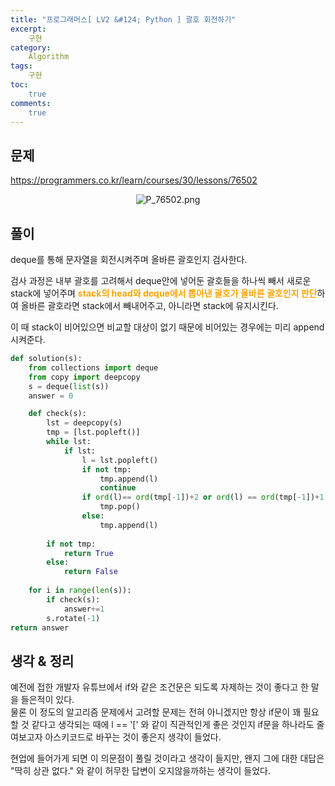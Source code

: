 ```yaml
---
title: "프로그래머스[ LV2 &#124; Python ] 괄호 회전하기"
excerpt: 
    구현
category: 
    Algorithm
tags: 
    구현
toc: 
    true
comments: 
    true
---
```


<style type = 'text/css'>
    .o{
    font-weight: bold;
    color:orange;
    }
</style>

## 문제  
<https://programmers.co.kr/learn/courses/30/lessons/76502>
<p align = "center"><img alt = "P_76502.png" src = "../../assets/images/programmers/P_76502.png"></p>

## 풀이  
deque를 통해 문자열을 회전시켜주며 올바른 괄호인지 검사한다.  

검사 과정은 내부 괄호를 고려해서 deque안에 넣어둔 괄호들을 하나씩 빼서 새로운 stack에 넣어주며 <span class = "o">stack의 head와 deque에서 뽑아낸 괄호가 올바른 괄호인지 판단</span>하여 올바른 괄호라면 stack에서 빼내어주고, 아니라면 stack에 유지시킨다.  

이 때 stack이 비어있으면 비교할 대상이 없기 때문에 비어있는 경우에는 미리 append 시켜준다.  

```python  
def solution(s):
    from collections import deque
    from copy import deepcopy
    s = deque(list(s))
    answer = 0

    def check(s):
        lst = deepcopy(s)
        tmp = [lst.popleft()]
        while lst:
            if lst:
                l = lst.popleft()
                if not tmp:
                    tmp.append(l)
                    continue
                if ord(l)== ord(tmp[-1])+2 or ord(l) == ord(tmp[-1])+1:
                    tmp.pop()
                else:
                    tmp.append(l)
            
        if not tmp:
            return True
        else:
            return False
        
    for i in range(len(s)):
        if check(s):
            answer+=1
        s.rotate(-1)
return answer
```  
## 생각 & 정리  
예전에 접한 개발자 유튜브에서 if와 같은 조건문은 되도록 자제하는 것이 좋다고 한 말을 들은적이 있다.  
물론 이 정도의 알고리즘 문제에서 고려할 문제는 전혀 아니겠지만 항상 if문이 꽤 필요할 것 같다고 생각되는 때에 l == '[' 와 같이 직관적인게 좋은 것인지 if문을 하나라도 줄여보고자 아스키코드로 바꾸는 것이 좋은지 생각이 들었다.  

현업에 들어가게 되면 이 의문점이 풀릴 것이라고 생각이 들지만, 왠지 그에 대한 대답은 "딱히 상관 없다." 와 같이 허무한 답변이 오지않을까하는 생각이 들었다.
 
